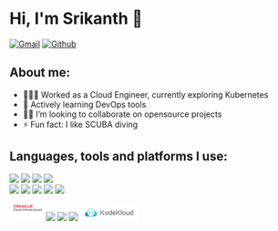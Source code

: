 # Hi, I'm Srikanth 👋

[![Gmail](https://img.shields.io/badge/Gmail-red?style=flat&logo=Gmail&logoColor=white)](https://mail.google.com/mail/?view=cm&to=srikanth.hustle@gmail.com) [![Github](https://img.shields.io/badge/Medium-black?style=flat&logo=Medium&logoColor=white)](https://medium.com/@srikanth.hustle)

## About me:
- 👨🏻‍💻 Worked as a Cloud Engineer, currently exploring Kubernetes
- 🌱 Actively learning DevOps tools
- 👬🏻 I’m looking to collaborate on opensource projects
- ⚡ Fun fact: I like SCUBA diving

## Languages, tools and platforms I use:
<img width="12%" src="https://www.vectorlogo.zone/logos/python/python-ar21.svg">  <img width="6%" src="https://www.vectorlogo.zone/logos/javascript/javascript-icon.svg">  <img width="12%" src="https://www.vectorlogo.zone/logos/golang/golang-ar21.svg">  <img width="12%" src="https://www.vectorlogo.zone/logos/gnu_bash/gnu_bash-official.svg">
<br/>
<img width="6%" src="https://www.vectorlogo.zone/logos/jenkins/jenkins-icon.svg">  <img width="14%" src="https://www.vectorlogo.zone/logos/prometheusio/prometheusio-ar21.svg">  <img width="7%" src="https://www.vectorlogo.zone/logos/argoprojio/argoprojio-icon.svg">  <img width="8%" src="https://www.vectorlogo.zone/logos/docker/docker-icon.svg">  <img width="6%" src="https://www.vectorlogo.zone/logos/kubernetes/kubernetes-icon.svg">
<br/>
<img width="12%" src="logos/Oracle_Cloud_Infrastructure.svg">  <img width="12%" src="https://www.vectorlogo.zone/logos/amazon_aws/amazon_aws-ar21.svg">  <img width="12%" src="https://www.vectorlogo.zone/logos/google_cloud/google_cloud-ar21.svg">  <img width="12%" src="https://www.vectorlogo.zone/logos/microsoft_azure/microsoft_azure-ar21.svg">  <img width="20%" src="logos/kodekloud.svg">
